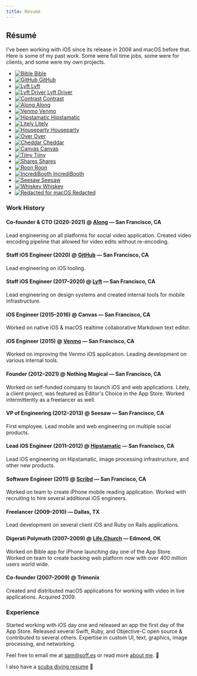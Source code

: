 ```yaml
---
title: Résumé
---
```


## Résumé

I’ve been working with iOS since its release in 2008 and macOS before that. Here is some of my past work. Some were full time jobs, some were for clients, and some were my own projects.

<ul class="apps">
  <li>
    <a href="https://itunes.apple.com/app/bible/id282935706?mt=8&uo=4&at=1l3vmtU" rel="external nofollow">
      <img src="/assets/resume/bible.jpg" alt="Bible">
      <span>Bible</span>
    </a>
  </li>
  <li>
    <a href="https://github.com/mobile" rel="external nofollow">
      <img src="/assets/resume/github.png" alt="GitHub">
      <span>GitHub</span>
    </a>
  </li>
  <li>
    <a href="https://lyft.com/" rel="external nofollow">
      <img src="/assets/resume/lyft.png" alt="Lyft">
      <span>Lyft</span>
    </a>
  </li>
  <li>
    <a href="https://lyft.com/driver" rel="external nofollow">
      <img src="/assets/resume/driver.png" alt="Lyft Driver">
      <span>Lyft Driver</span>
    </a>
  </li>
  <li class="mac">
    <a href="https://usecontrast.com" rel="external nofollow">
      <img src="/assets/resume/contrast.svg" alt="Contrast">
      <span>Contrast</span>
    </a>
  </li>
  <li>
    <a href="https://along.video" rel="external nofollow">
      <img src="/assets/resume/along.svg" alt="Along">
      <span>Along</span>
    </a>
  </li>
  <li>
    <a href="https://venmo.com/" rel="external nofollow">
      <img src="/assets/resume/venmo.jpg" alt="Venmo">
      <span>Venmo</span>
    </a>
  </li>
  <li>
    <a href="https://itunes.apple.com/app/hipstamatic/id342115564?mt=8&uo=4&at=1l3vmtU" rel="external nofollow">
      <img src="/assets/resume/hipstamatic.jpg" alt="Hipstamatic">
      <span>Hipstamatic</span>
    </a>
  </li>
  <li>
    <a href="https://itunes.apple.com/app/litely/id850707754?mt=8&amp;uo=4&amp;at=1l3vmtU" rel="external nofollow">
      <img src="/assets/resume/litely.jpg" alt="Litely">
      <span>Litely</span>
    </a>
  </li>
  <li>
    <a href="https://joinhouse.party" rel="external nofollow">
      <img src="/assets/resume/houseparty.svg" alt="Houseparty">
      <span>Houseparty</span>
    </a>
  </li>
  <li>
    <a href="https://itunes.apple.com/app/over/id535811906?mt=8&amp;uo=4&amp;at=1l3vmtU" rel="external nofollow">
      <img src="/assets/resume/over.jpg" alt="Over">
      <span>Over</span>
    </a>
  </li>
  <li>
    <a href="https://soffes.blog/parting-ways-with-cheddar" rel="external">
      <img src="/assets/resume/cheddar.jpg" alt="Cheddar">
      <span>Cheddar</span>
    </a>
  </li>
  <li>
    <a href="https://github.com/usecanvas/ios-v1" rel="external nofollow">
      <img src="/assets/resume/canvas.svg" alt="Canvas">
      <span>Canvas</span>
    </a>
  </li>
  <li>
    <a href="https://medium.com/@kevinrose/we-re-shutting-down-tiiny-14254524f9b6" rel="external nofollow">
      <img src="/assets/resume/tiiny.svg" alt="Tiiny">
      <span>Tiiny</span>
    </a>
  </li>
  <li>
    <a href="https://soffes.blog/shares-2" rel="external">
      <img src="/assets/resume/shares.svg" alt="Shares">
      <span>Shares</span>
    </a>
  </li>
  <li>
    <a href="https://blog.ghost.org/roon" rel="external nofollow">
      <img src="/assets/resume/roon.jpg" alt="Roon">
      <span>Roon</span>
    </a>
  </li>
  <li>
    <a href="https://itunes.apple.com/app/incredibooth/id378754705?mt=8&amp;uo=4&amp;at=1l3vmtU" rel="external nofollow">
      <img src="/assets/resume/incredibooth.jpg" alt="IncrediBooth">
      <span>IncrediBooth</span>
    </a>
  </li>
  <li>
    <a href="https://soffes.blog/onward" rel="external">
      <img src="/assets/resume/seesaw.jpg" alt="Seesaw">
      <span>Seesaw</span>
    </a>
  </li>
  <li class="mac">
    <a href="http://usewhiskey.com" rel="external nofollow">
      <img src="/assets/resume/whiskey.png" alt="Whiskey">
      <span>Whiskey</span>
    </a>
  </li>
  <li class="mac">
    <a href="https://useredacted.com" rel="external nofollow">
      <img src="/assets/resume/redacted-mac.svg" alt="Redacted for macOS">
      <span>Redacted</span>
    </a>
  </li>
</ul>

### Work History

#### Co-founder & CTO (2020-2021) @ [Along](https://along.video) — San Francisco, CA

Lead engineering on all platforms for social video application. Created video encoding pipeline that allowed for video edits without re-encoding.

#### Staff iOS Engineer (2020) @ [GitHub](https://github.com) — San Francisco, CA

Lead engineering on iOS tooling.

#### Staff iOS Engineer (2017–2020) @ [Lyft](https://lyft.com) — San Francisco, CA

Lead engineering on design systems and created internal tools for mobile infrastructure.

#### iOS Engineer (2015–2016) @ Canvas — San Francisco, CA

Worked on native iOS & macOS realtime collaborative Markdown text editor.

#### iOS Engineer (2015) @ [Venmo](https://venmo.com) — San Francisco, CA

Worked on improving the Venmo iOS application. Leading development on various internal tools.

#### Founder (2012–2021) @ Nothing Magical — San Francisco, CA

Worked on self-funded company to launch iOS and web applications.  Litely, a client project, was featured as Editor's Choice in the App Store. Worked intermittently as a freelancer as well.

#### VP of Engineering (2012–2013) @ Seesaw — San Francisco, CA

First employee. Lead mobile and web engineering on multiple social products.

#### Lead iOS Engineer (2011–2012) @ [Hipstamatic](https://hipstamatic.com) — San Francisco, CA

Lead iOS engineering on Hipstamatic, image processing infrastructure, and other new products.

#### Software Engineer (2011) @ [Scribd](https://scribd.com) — San Francisco, CA

Worked on team to create iPhone mobile reading application. Worked with recruiting to hire several additional iOS engineers.

#### Freelancer (2009–2010) — Dallas, TX

Lead development on several client iOS and Ruby on Rails applications.

#### Digerati Polymath (2007–2009) @ [Life.Church](https://life.church) — Edmond, OK

Worked on Bible app for iPhone launching day one of the App Store. Worked on team to create backing web platform now with over 400 million users world wide.

#### Co-founder (2007–2009) @ Trimonix

Created and distributed macOS applications for working with video in live applications. Acquired 2009.

### Experience

Started working with iOS day one and released an app the first day of the App Store. Released several Swift, Ruby, and Objective-C open source & contributed to several others. Expertise in custom UI, text, graphics, image processing, and networking.

Feel free to email me at [sam@soff.es](mailto:sam@soff.es) or read more [about me](/about). 👋

I also have a [scuba diving resume](/resume/scuba) 🤿
